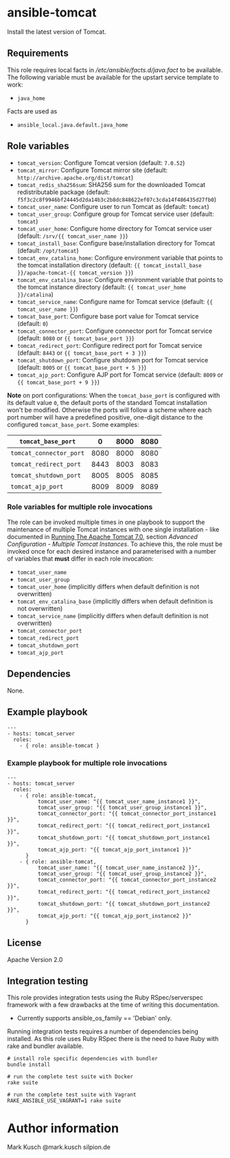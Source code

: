 # ansible-tomcat

Install the latest version of Tomcat.

## Requirements

This role requires local facts in */etc/ansible/facts.d/java.fact*
to be available. The following variable must be available for the
upstart service template to work:

* ``java_home``

Facts are used as

* ``ansible_local.java.default.java_home``

## Role variables

* ``tomcat_version``: Configure Tomcat version (default: ``7.0.52``)
* ``tomcat_mirror``: Configure Tomcat mirror site (default: ``http://archive.apache.org/dist/tomcat``)
* ``tomcat_redis_sha256sum``: SHA256 sum for the downloaded Tomcat redistributable package (default: ``f5f3c2c8f9946bf24445d2da14b3c2b8dc848622ef07c3cda14f486435d27fb0``)
* ``tomcat_user_name``: Configure user to run Tomcat as (default: ``tomcat``)
* ``tomcat_user_group``: Configure group for Tomcat service user (default: ``tomcat``)
* ``tomcat_user_home``: Configure home directory for Tomcat service user (default: ``/srv/{{ tomcat_user_name }}``)
* ``tomcat_install_base``: Configure base/installation directory for Tomcat (default: ``/opt/tomcat``)
* ``tomcat_env_catalina_home``: Configure environment variable that points to the tomcat installation directory (default: ``{{ tomcat_install_base }}/apache-tomcat-{{ tomcat_version }}``)
* ``tomcat_env_catalina_base``: Configure environment variable that points to the tomcat instance directory (default: ``{{ tomcat_user_home }}/catalina``)
* ``tomcat_service_name``: Configure name for Tomcat service (default: ``{{ tomcat_user_name }}``)
* ``tomcat_base_port``: Configure base port value for Tomcat service (default: ``0``)
* ``tomcat_connector_port``: Configure connector port for Tomcat service (default: ``8080`` or ``{{ tomcat_base_port }}``)
* ``tomcat_redirect_port``: Configure redirect port for Tomcat service (default: ``8443`` or ``{{ tomcat_base_port + 3 }}``)
* ``tomcat_shutdown_port``: Configure shutdown port for Tomcat service (default: ``8005`` or ``{{ tomcat_base_port + 5 }}``)
* ``tomcat_ajp_port``: Configure AJP port for Tomcat service (default: ``8009`` or ``{{ tomcat_base_port + 9 }}``)

**Note** on port configurations: When the ``tomcat_base_port`` is configured with its default
value ``0``, the default ports of the standard Tomcat installation won't be modified. Otherwise
the ports will follow a scheme where each port number will have a predefined positive, one-digit
distance to the configured ``tomcat_base_port``. Some examples:

| ``tomcat_base_port``      | 0    | 8000 | 8080 |
| --------------------------|------|------|------|
| ``tomcat_connector_port`` | 8080 | 8000 | 8080 |
| ``tomcat_redirect_port``  | 8443 | 8003 | 8083 |
| ``tomcat_shutdown_port``  | 8005 | 8005 | 8085 |
| ``tomcat_ajp_port``       | 8009 | 8009 | 8089 |

### Role variables for multiple role invocations

The role can be invoked multiple times in one playbook to support the maintenance
of multiple Tomcat instances with one single installation - like documented in
[Running The Apache Tomcat 7.0](http://tomcat.apache.org/tomcat-7.0-doc/RUNNING.txt),
section *Advanced Configuration - Multiple Tomcat Instances*. To achieve this, the
role must be invoked once for each desired instance and parameterised with a number
of variables that **must** differ in each role invocation:

* ``tomcat_user_name``
* ``tomcat_user_group``
* ``tomcat_user_home`` (implicitly differs when default definition is not overwritten)
* ``tomcat_env_catalina_base`` (implicitly differs when default definition is not overwritten)
* ``tomcat_service_name`` (implicitly differs when default definition is not overwritten)
* ``tomcat_connector_port``
* ``tomcat_redirect_port``
* ``tomcat_shutdown_port``
* ``tomcat_ajp_port``

## Dependencies

None.

## Example playbook

    ---
    - hosts: tomcat_server
      roles:
        - { role: ansible-tomcat }

### Example playbook for multiple role invocations

    ---
    - hosts: tomcat_server
      roles:
        - { role: ansible-tomcat,
              tomcat_user_name: "{{ tomcat_user_name_instance1 }}",
              tomcat_user_group: "{{ tomcat_user_group_instance1 }}",
              tomcat_connector_port: "{{ tomcat_connector_port_instance1 }}",
              tomcat_redirect_port: "{{ tomcat_redirect_port_instance1 }}",
              tomcat_shutdown_port: "{{ tomcat_shutdown_port_instance1 }}",
              tomcat_ajp_port: "{{ tomcat_ajp_port_instance1 }}"
          }
        - { role: ansible-tomcat,
              tomcat_user_name: "{{ tomcat_user_name_instance2 }}",
              tomcat_user_group: "{{ tomcat_user_group_instance2 }}",
              tomcat_connector_port: "{{ tomcat_connector_port_instance2 }}",
              tomcat_redirect_port: "{{ tomcat_redirect_port_instance2 }}",
              tomcat_shutdown_port: "{{ tomcat_shutdown_port_instance2 }}",
              tomcat_ajp_port: "{{ tomcat_ajp_port_instance2 }}"
          }

## License

Apache Version 2.0

## Integration testing

This role provides integration tests using the Ruby RSpec/serverspec framework
with a few drawbacks at the time of writing this documentation.

- Currently supports ansible_os_family == 'Debian' only.

Running integration tests requires a number of dependencies being
installed. As this role uses Ruby RSpec there is the need to have
Ruby with rake and bundler available.

    # install role specific dependencies with bundler
    bundle install

<!-- -->

    # run the complete test suite with Docker
    rake suite

<!-- -->

    # run the complete test suite with Vagrant
    RAKE_ANSIBLE_USE_VAGRANT=1 rake suite

# Author information

Mark Kusch @mark.kusch silpion.de


<!-- vim: set ts=4 sw=4 et nofen: -->
